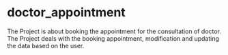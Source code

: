 # doctor_appointment
The Project is about booking the appointment for the consultation of doctor. The Project deals with the booking appointment, modification and updating the data based on the user.
